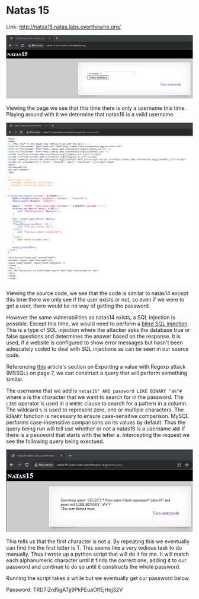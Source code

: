 # Natas 15

Link: http://natas15.natas.labs.overthewire.org/

![Alt text](../images/natas15/defaultPage.png)

Viewing the page we see that this time there is only a username this time. Playing around with it we determine that natas16 is a valid username.

![Alt text](../images/natas15/sourceCode.png)

Viewing the source code, we see that the code is similar to natas14 except this time there we only see if the user exists or not, so even if we were to get a user, there would be no way of getting the password.

However the same vulnerabilities as natas14 exists, a SQL injection is possible. Except this time, we would need to perform a [blind SQL injection](https://owasp.org/www-community/attacks/Blind_SQL_Injection). This is a type of SQL injection where the attacker asks the database true or false questions and determines the answer based on the response. It is used, if a website is configured to show error messages but hasn't been adequately coded to deal with SQL injections as can be seen in our source code.

Referencing [this](https://www.exploit-db.com/docs/english/17397-blind-sql-injection-with-regular-expressions-attack.pdf) article's section on Exporting a value with Regexp attack (MSSQL) on page 7, we can construct a query that will perform something similar.

The username that we add is `natas16" AND password LIKE BINARY "a%"#` where a is the character that we want to search for in the password. The `LIKE` operator is used in a `WHERE` clause to search for a pattern in a column. The wildcard `%` is used to represent zero, one or multiple characters. The `BINARY` function is necessary to ensure case-sensitive comparison. MySQL performs case-insensitive comparisons on its values by default. Thus the query being run will tell use whether or not a natas16 is a username `AND` if there is a password that starts with the letter a. Intercepting the request we see the following query being exectued.

![Alt text](../images/natas15/debug.png)

This tells us that the first character is not a. By repeating this we eventually can find the the first letter is T. This seems like a very tedious task to do manually. Thus I wrote up a python script that will do it for me. It will match each alphanumeric character until it finds the correct one, adding it to our password and continue to do so until it constructs the whole password.

Running the script takes a while but we eventually get our password below.

Password: TRD7iZrd5gATjj9PkPEuaOlfEjHqj32V